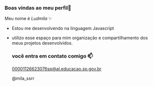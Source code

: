 ### Boas vindas ao meu perfil💙

Meu nome é _Ludmila_ ✨

- Estou me desenvolvendo na linguagem Javascript
- utilizo esse espaço para mim organização e compartilhamento dos meus projetos desenvolvidos.


  ### você entra em contato comigo 📫

  00001126623076sp@al.educacao.sp.gov.br

  @mila_ssrr

